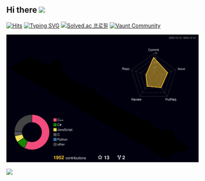 ## Hi there <img src="https://media.giphy.com/media/hvRJCLFzcasrR4ia7z/giphy.gif" width="25">

[![Hits](https://hits.seeyoufarm.com/api/count/incr/badge.svg?url=https%3A%2F%2Fgithub.com%2Fkugorang&count_bg=%2379C83D&title_bg=%23555555&icon=&icon_color=%23E7E7E7&title=hits&edge_flat=false)](https://hits.seeyoufarm.com)
[![Typing SVG](https://readme-typing-svg.demolab.com?font=D2Coding&weight=100&size=16&duration=2000&pause=1&center=true&vCenter=true&width=105&height=20&lines=%EC%95%88%EB%85%95%ED%95%98%EC%84%B8%EC%9A%94~;%EA%B0%90%EC%82%AC%ED%95%B4%EC%9A%94~;%EC%9E%98+%EC%9E%88%EC%96%B4%EC%9A%94~;%EB%8B%A4%EC%8B%9C+%EB%A7%8C%EB%82%98%EC%9A%94~;kugorang+%F0%9F%A5%B8)](https://git.io/typing-svg)
[![Solved.ac 프로필](http://mazassumnida.wtf/api/mini/generate_badge?boj=kugorang)](https://solved.ac/kugorang)
[![Vaunt Community](https://api.vaunt.dev/v1/github/entities/kugorang/badges/community)](https://community.vaunt.dev/board/kugorang)

![3d-contrib-kugorang](./profile-3d-contrib/profile-night-rainbow.svg)

<a href="https://www.gitanimals.org/ko_KR" target="_blank" rel="noopener noreferrer">
<img
  src="https://render.gitanimals.org/farms/kugorang"
  width="75%"
/>
</a>
